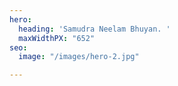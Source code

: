 ```yaml
---
hero:
  heading: 'Samudra Neelam Bhuyan. '
  maxWidthPX: "652"
seo:
  image: "/images/hero-2.jpg"

---
```

